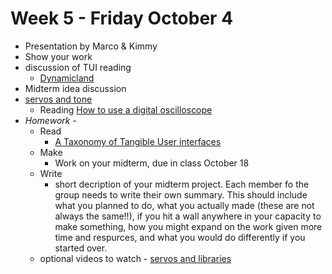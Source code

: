 # Week 5 - Friday October 4
* Presentation by Marco & Kimmy
* Show your work
* discussion of TUI reading
  * [Dynamicland](https://dynamicland.org/)
* Midterm idea discussion
* [servos and tone](servos_and_tone.md)
  * Reading [How to use a digital oscilloscope](https://learn.sparkfun.com/tutorials/how-to-use-an-oscilloscope/all)
* _Homework_ -
  * Read 
    * [A Taxonomy of Tangible User interfaces](http://courses.ischool.berkeley.edu/i262/f13/readings_pdf/taxonomy.pdf)
  * Make 
     * Work on your midterm, due in class October 18
  * Write 
     * short decription of your midterm project. Each member fo the group needs to write their own summary. This should include what you planned to do, what you actually made (these are not always the same!!), if you hit a wall anywhere in your capacity to make something, how you might expand on the work given more time and respurces, and what you would do differently if you started over.
  * optional videos to watch - [servos and libraries](https://www.youtube.com/watch?v=nETu_RFHLUc&list=PLnkvii1uWBvGVXOz4owDTtIItr07wVluC)